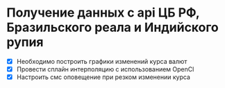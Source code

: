 
# Получение данных с api ЦБ РФ, Бразильского реала и Индийского рупия
- [X] Необходимо построить графики изменений курса валют
- [X] Провести сплайн интерполяцию с использованием OpenCl 
- [X] Настроить смс оповещение при резком изменении курса 